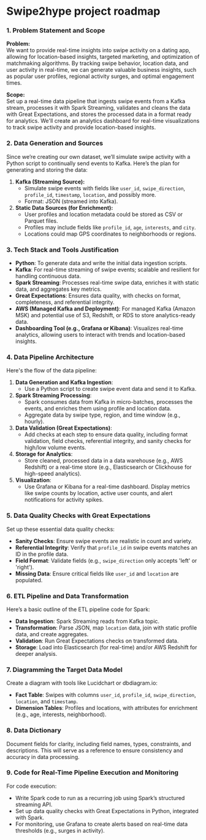 # Swipe2hype project roadmap

### 1. **Problem Statement and Scope**

**Problem:**  
We want to provide real-time insights into swipe activity on a dating app, allowing for location-based insights, targeted marketing, and optimization of matchmaking algorithms. By tracking swipe behavior, location data, and user activity in real-time, we can generate valuable business insights, such as popular user profiles, regional activity surges, and optimal engagement times.

**Scope:**  
Set up a real-time data pipeline that ingests swipe events from a Kafka stream, processes it with Spark Streaming, validates and cleans the data with Great Expectations, and stores the processed data in a format ready for analytics. We'll create an analytics dashboard for real-time visualizations to track swipe activity and provide location-based insights.

### 2. **Data Generation and Sources**

Since we’re creating our own dataset, we’ll simulate swipe activity with a Python script to continually send events to Kafka. Here’s the plan for generating and storing the data:

1. **Kafka (Streaming Source):**
   - Simulate swipe events with fields like `user_id`, `swipe_direction`, `profile_id`, `timestamp`, `location`, and possibly more.
   - Format: JSON (streamed into Kafka).
2. **Static Data Sources (for Enrichment):**
   - User profiles and location metadata could be stored as CSV or Parquet files.
   - Profiles may include fields like `profile_id`, `age`, `interests`, and `city`.
   - Locations could map GPS coordinates to neighborhoods or regions.

### 3. **Tech Stack and Tools Justification**

- **Python**: To generate data and write the initial data ingestion scripts.
- **Kafka**: For real-time streaming of swipe events; scalable and resilient for handling continuous data.
- **Spark Streaming**: Processes real-time swipe data, enriches it with static data, and aggregates key metrics.
- **Great Expectations**: Ensures data quality, with checks on format, completeness, and referential integrity.
- **AWS (Managed Kafka and Deployment)**: For managed Kafka (Amazon MSK) and potential use of S3, Redshift, or RDS to store analytics-ready data.
- **Dashboarding Tool (e.g., Grafana or Kibana)**: Visualizes real-time analytics, allowing users to interact with trends and location-based insights.

### 4. **Data Pipeline Architecture**

Here's the flow of the data pipeline:

1. **Data Generation and Kafka Ingestion**:
   - Use a Python script to create swipe event data and send it to Kafka.
2. **Spark Streaming Processing**:
   - Spark consumes data from Kafka in micro-batches, processes the events, and enriches them using profile and location data.
   - Aggregate data by swipe type, region, and time window (e.g., hourly).
3. **Data Validation (Great Expectations)**:
   - Add checks at each step to ensure data quality, including format validation, field checks, referential integrity, and sanity checks for high/low volume events.
4. **Storage for Analytics**:
   - Store cleaned, processed data in a data warehouse (e.g., AWS Redshift) or a real-time store (e.g., Elasticsearch or Clickhouse for high-speed analytics).
5. **Visualization**:
   - Use Grafana or Kibana for a real-time dashboard. Display metrics like swipe counts by location, active user counts, and alert notifications for activity spikes.

### 5. **Data Quality Checks with Great Expectations**

Set up these essential data quality checks:

- **Sanity Checks**: Ensure swipe events are realistic in count and variety.
- **Referential Integrity**: Verify that `profile_id` in swipe events matches an ID in the profile data.
- **Field Format**: Validate fields (e.g., `swipe_direction` only accepts 'left' or 'right').
- **Missing Data**: Ensure critical fields like `user_id` and `location` are populated.

### 6. **ETL Pipeline and Data Transformation**

Here’s a basic outline of the ETL pipeline code for Spark:

- **Data Ingestion**: Spark Streaming reads from Kafka topic.
- **Transformation**: Parse JSON, map `location` data, join with static profile data, and create aggregates.
- **Validation**: Run Great Expectations checks on transformed data.
- **Storage**: Load into Elasticsearch (for real-time) and/or AWS Redshift for deeper analysis.

### 7. **Diagramming the Target Data Model**

Create a diagram with tools like Lucidchart or dbdiagram.io:

- **Fact Table**: Swipes with columns `user_id`, `profile_id`, `swipe_direction`, `location`, and `timestamp`.
- **Dimension Tables**: Profiles and locations, with attributes for enrichment (e.g., age, interests, neighborhood).

### 8. **Data Dictionary**

Document fields for clarity, including field names, types, constraints, and descriptions. This will serve as a reference to ensure consistency and accuracy in data processing.

### 9. **Code for Real-Time Pipeline Execution and Monitoring**

For code execution:

- Write Spark code to run as a recurring job using Spark’s structured streaming API.
- Set up data quality checks with Great Expectations in Python, integrated with Spark.
- For monitoring, use Grafana to create alerts based on real-time data thresholds (e.g., surges in activity).
